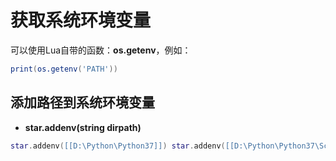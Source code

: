 # 获取系统环境变量
可以使用Lua自带的函数：**os.getenv**，例如：
```lua
print(os.getenv('PATH'))
```

## 添加路径到系统环境变量
- **star.addenv(string dirpath)**

```lua
star.addenv([[D:\Python\Python37]]) star.addenv([[D:\Python\Python37\Scripts]])
```
